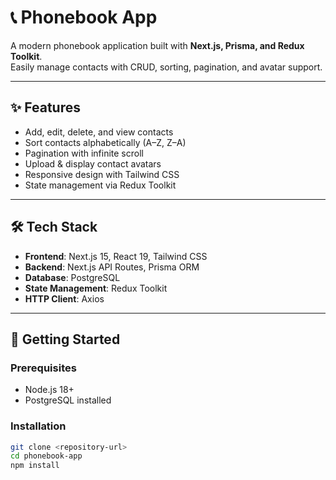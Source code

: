 # 📞 Phonebook App

A modern phonebook application built with **Next.js, Prisma, and Redux Toolkit**.  
Easily manage contacts with CRUD, sorting, pagination, and avatar support.

---

## ✨ Features
- Add, edit, delete, and view contacts
- Sort contacts alphabetically (A–Z, Z–A)
- Pagination with infinite scroll
- Upload & display contact avatars
- Responsive design with Tailwind CSS
- State management via Redux Toolkit

---

## 🛠 Tech Stack
- **Frontend**: Next.js 15, React 19, Tailwind CSS  
- **Backend**: Next.js API Routes, Prisma ORM  
- **Database**: PostgreSQL  
- **State Management**: Redux Toolkit  
- **HTTP Client**: Axios  

---

## 🚀 Getting Started

### Prerequisites
- Node.js 18+
- PostgreSQL installed

### Installation
```bash
git clone <repository-url>
cd phonebook-app
npm install
